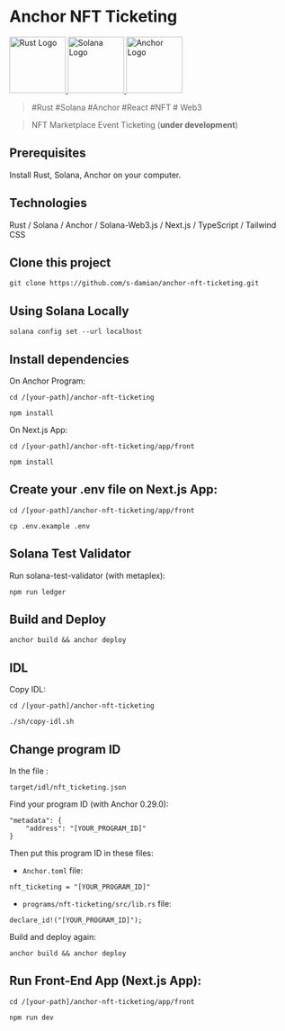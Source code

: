 
# Anchor NFT Ticketing

<a href="https://github.com/s-damian/rust-solana-wallet">
<img src="https://raw.githubusercontent.com/s-damian/medias/main/technos-logos/rust.webp" alt="Rust Logo" height="100px">
</a>
<a href="https://github.com/s-damian/rust-solana-wallet">
<img src="https://raw.githubusercontent.com/s-damian/medias/main/technos-logos/solana.webp" alt="Solana Logo" height="100px">
</a>
<a href="https://github.com/s-damian/rust-solana-wallet">
<img src="https://raw.githubusercontent.com/s-damian/medias/main/technos-logos/anchor.webp" alt="Anchor Logo" height="100px">
</a>

> #Rust #Solana #Anchor #React #NFT # Web3

> NFT Marketplace Event Ticketing (**under development**)


## Prerequisites

Install Rust, Solana, Anchor on your computer.


## Technologies

Rust / Solana / Anchor / Solana-Web3.js / Next.js / TypeScript / Tailwind CSS


## Clone this project

```
git clone https://github.com/s-damian/anchor-nft-ticketing.git

```


## Using Solana Locally

```
solana config set --url localhost
```


## Install dependencies

On Anchor Program:

```
cd /[your-path]/anchor-nft-ticketing
```

```
npm install
```

On Next.js App:

```
cd /[your-path]/anchor-nft-ticketing/app/front
```

```
npm install
```


## Create your .env file on Next.js App:

```
cd /[your-path]/anchor-nft-ticketing/app/front
```

```
cp .env.example .env
```



## Solana Test Validator

Run solana-test-validator (with metaplex):

```
npm run ledger
```


## Build and Deploy

```
anchor build && anchor deploy
```


## IDL

Copy IDL:

```
cd /[your-path]/anchor-nft-ticketing
```

```
./sh/copy-idl.sh
```


## Change program ID

In the file :

```
target/idl/nft_ticketing.json
```

Find your program ID (with Anchor 0.29.0):

```
"metadata": {
    "address": "[YOUR_PROGRAM_ID]"
}
```

Then put this program ID in these files:

- ```Anchor.toml``` file:

```
nft_ticketing = "[YOUR_PROGRAM_ID]"
```

- ```programs/nft-ticketing/src/lib.rs``` file:

```
declare_id!("[YOUR_PROGRAM_ID]");
```

Build and deploy again:
```
anchor build && anchor deploy
```


## Run Front-End App (Next.js App):

```
cd /[your-path]/anchor-nft-ticketing/app/front
```

```
npm run dev
```
